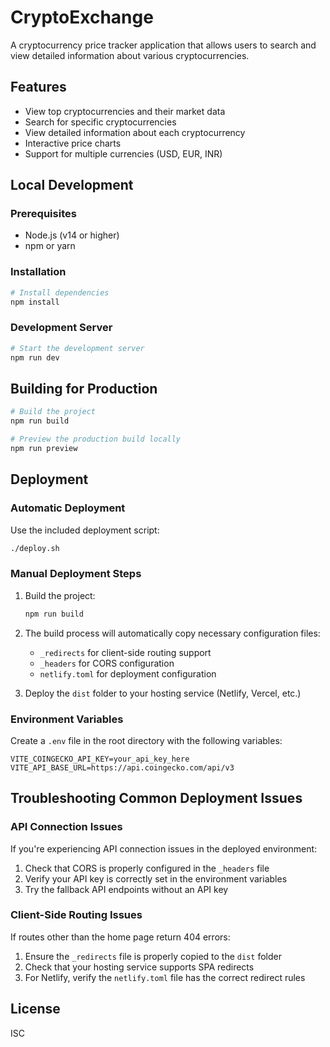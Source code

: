 # CryptoExchange

A cryptocurrency price tracker application that allows users to search and view detailed information about various cryptocurrencies.

## Features

- View top cryptocurrencies and their market data
- Search for specific cryptocurrencies
- View detailed information about each cryptocurrency
- Interactive price charts
- Support for multiple currencies (USD, EUR, INR)

## Local Development

### Prerequisites

- Node.js (v14 or higher)
- npm or yarn

### Installation

```bash
# Install dependencies
npm install
```

### Development Server

```bash
# Start the development server
npm run dev
```

## Building for Production

```bash
# Build the project
npm run build

# Preview the production build locally
npm run preview
```

## Deployment

### Automatic Deployment

Use the included deployment script:

```bash
./deploy.sh
```

### Manual Deployment Steps

1. Build the project:

   ```bash
   npm run build
   ```

2. The build process will automatically copy necessary configuration files:

   - `_redirects` for client-side routing support
   - `_headers` for CORS configuration
   - `netlify.toml` for deployment configuration

3. Deploy the `dist` folder to your hosting service (Netlify, Vercel, etc.)

### Environment Variables

Create a `.env` file in the root directory with the following variables:

```
VITE_COINGECKO_API_KEY=your_api_key_here
VITE_API_BASE_URL=https://api.coingecko.com/api/v3
```

## Troubleshooting Common Deployment Issues

### API Connection Issues

If you're experiencing API connection issues in the deployed environment:

1. Check that CORS is properly configured in the `_headers` file
2. Verify your API key is correctly set in the environment variables
3. Try the fallback API endpoints without an API key

### Client-Side Routing Issues

If routes other than the home page return 404 errors:

1. Ensure the `_redirects` file is properly copied to the `dist` folder
2. Check that your hosting service supports SPA redirects
3. For Netlify, verify the `netlify.toml` file has the correct redirect rules

## License

ISC
